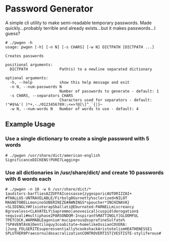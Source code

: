 # Password Generator

A simple cli utility to make semi-readable temporary passwords.
Made quickly...probably terrible and already exists...but it makes passwords...I guess?

    # ./pwgen -h
    usage: pwgen [-h] [-n N] [-s CHARS] [-w N] DICTPATH [DICTPATH ...]

    Creates passwords

    positional arguments:
      DICTPATH              Path(s) to a newline separated dictionary

    optional arguments:
      -h, --help            show this help message and exit
      -n N, --num-passwords N
                            Number of passwords to generate - default: 1
      -s CHARS, --separators CHARS
                            Characters used for separators - default: !"#$%&'( )*+,-./0123456789:;<=>?@[\]^_`{|}~
      -w N, --num-words N   Number of words to use - default: 4

## Example Usage

### Use a single dictionary to create a single password with 5 words

	# ./pwgen /usr/share/dict/american-english
	SignificanceDICKENS!PURE7Lagging<

### Use all dictionaries in /usr/share/dict/ and create 10 passwords with 6 words each

    # ./pwgen -n 10 -w 6 /usr/share/dict/*
    1auditors-barfliesAZZUFFAIcessasse{zygosporicAUTORIZZAI+
    #THALLUS-UNTRAVELABLE/Firbolg0Gurnetty%sclerized<NILOT
    MAGNETOBELLmoninoSUBERINIZE#AWNINGS*spoucher*INCHINAVA}
    <SLIDINGLY#FisioterapSballati@Eburnated-PARNELLmiscreancy
    8groveless<CLAVATELY\Sapremmo|anovesical}cuspid(derogation$
    <equivali#multiphase2PARSONDOM-Inspirant%MATTINGLY]GLOOMFUL
    7PETCOCK,WARMABLEagonium'muciparous@suprafineSulfate%
    ?SPAVENTAVA}Dentiloquy3coabitate~homelikeOssianCOVERA:
    [Jung_FOLGERITEsuperessentially%cookshackAristotelismHEATHENESSE1
    SPLUTHER9Praecornu]desacralizationCONTROVERTIST{VESTISTE-styliferous#
